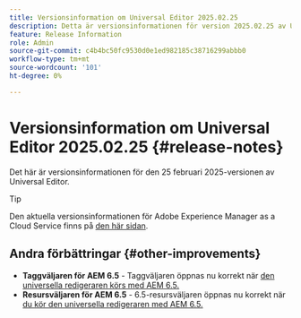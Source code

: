 ```yaml
---
title: Versionsinformation om Universal Editor 2025.02.25
description: Detta är versionsinformationen för version 2025.02.25 av Universal Editor.
feature: Release Information
role: Admin
source-git-commit: c4b4bc50fc9530d0e1ed982185c38716299abbb0
workflow-type: tm+mt
source-wordcount: '101'
ht-degree: 0%

---
```



# Versionsinformation om Universal Editor 2025.02.25 {#release-notes}

Det här är versionsinformationen för den 25 februari 2025-versionen av Universal Editor.

>[!TIP]
>
>Den aktuella versionsinformationen för Adobe Experience Manager as a Cloud Service finns på [den här sidan](/help/release-notes/release-notes-cloud/release-notes-current.md).

## Andra förbättringar {#other-improvements}

* **Taggväljaren för AEM 6.5** - Taggväljaren öppnas nu korrekt när [den universella redigeraren körs med AEM 6.5.](https://experienceleague.adobe.com/en/docs/experience-manager-65/content/implementing/developing/headless/universal-editor/introduction)
* **Resursväljaren för AEM 6.5** - 6.5-resursväljaren öppnas nu korrekt när [du kör den universella redigeraren med AEM 6.5.](https://experienceleague.adobe.com/en/docs/experience-manager-65/content/implementing/developing/headless/universal-editor/introduction)
